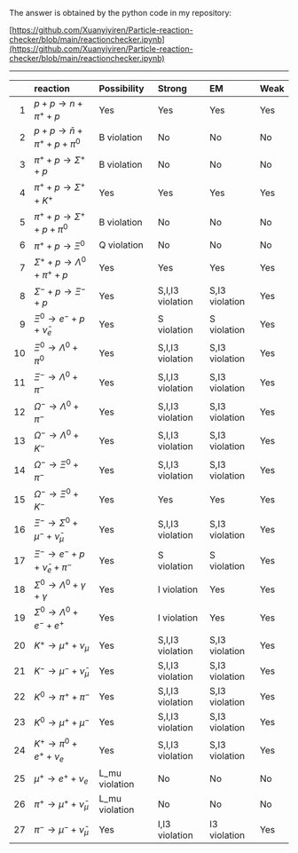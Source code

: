 The answer is obtained by the python code in my repository:

[https://github.com/Xuanyiyiren/Particle-reaction-checker/blob/main/reactionchecker.ipynb](https://github.com/Xuanyiyiren/Particle-reaction-checker/blob/main/reactionchecker.ipynb)

---

|    | reaction                                    | Possibility    | Strong           | EM             | Weak   |
|---:|:--------------------------------------------|:---------------|:-----------------|:---------------|:-------|
|  1 | $p + p \to n + \pi^+ + p$                   | Yes            | Yes              | Yes            | Yes    |
|  2 | $p + p \to \bar n + \pi^+ + p + \pi^0$      | B violation    | No               | No             | No     |
|  3 | $\pi^+ + p \to \Sigma^+ + p$                | B violation    | No               | No             | No     |
|  4 | $\pi^+ + p \to \Sigma^+ + K^+$              | Yes            | Yes              | Yes            | Yes    |
|  5 | $\pi^+ + p \to \Sigma^+ + p + \pi^0$        | B violation    | No               | No             | No     |
|  6 | $\pi^+ + p \to \Xi^0$                       | Q violation    | No               | No             | No     |
|  7 | $\Sigma^+ + p \to \Lambda^0 + \pi^+ + p$    | Yes            | Yes              | Yes            | Yes    |
|  8 | $\Sigma^- + p \to \Xi^- + p$                | Yes            | S,I,I3 violation | S,I3 violation | Yes    |
|  9 | $\Xi^0 \to e^- + p + \bar \nu_e$            | Yes            | S violation      | S violation    | Yes    |
| 10 | $\Xi^0 \to \Lambda^0 + \pi^0$               | Yes            | S,I,I3 violation | S,I3 violation | Yes    |
| 11 | $\Xi^- \to \Lambda^0 + \pi^-$               | Yes            | S,I,I3 violation | S,I3 violation | Yes    |
| 12 | $\Omega^- \to \Lambda^0 + \pi^-$            | Yes            | S,I,I3 violation | S,I3 violation | Yes    |
| 13 | $\Omega^- \to \Lambda^0 + K^-$              | Yes            | S,I,I3 violation | S,I3 violation | Yes    |
| 14 | $\Omega^- \to \Xi^0 + \pi^-$                | Yes            | S,I,I3 violation | S,I3 violation | Yes    |
| 15 | $\Omega^- \to \Xi^0 + K^-$                  | Yes            | Yes              | Yes            | Yes    |
| 16 | $\Xi^- \to \Sigma^0 + \mu^- + \bar \nu_\mu$ | Yes            | S,I,I3 violation | S,I3 violation | Yes    |
| 17 | $\Xi^- \to e^- + p + \bar \nu_e + \pi^-$    | Yes            | S violation      | S violation    | Yes    |
| 18 | $\Sigma^0 \to \Lambda^0 + \gamma + \gamma$  | Yes            | I violation      | Yes            | Yes    |
| 19 | $\Sigma^0 \to \Lambda^0 + e^- + e^+$        | Yes            | I violation      | Yes            | Yes    |
| 20 | $K^+ \to \mu^+ + \nu_\mu$                   | Yes            | S,I,I3 violation | S,I3 violation | Yes    |
| 21 | $K^- \to \mu^- + \bar \nu_\mu$              | Yes            | S,I,I3 violation | S,I3 violation | Yes    |
| 22 | $K^0 \to \pi^+ + \pi^-$                     | Yes            | S,I,I3 violation | S,I3 violation | Yes    |
| 23 | $K^0 \to \mu^+ + \mu^-$                     | Yes            | S,I,I3 violation | S,I3 violation | Yes    |
| 24 | $K^+ \to \pi^0 + e^+ + \nu_e$               | Yes            | S,I,I3 violation | S,I3 violation | Yes    |
| 25 | $\mu^+ \to e^+ + \nu_e$                     | L_mu violation | No               | No             | No     |
| 26 | $\pi^+ \to \mu^+ + \bar \nu_\mu$            | L_mu violation | No               | No             | No     |
| 27 | $\pi^- \to \mu^- + \bar \nu_\mu$            | Yes            | I,I3 violation   | I3 violation   | Yes    |